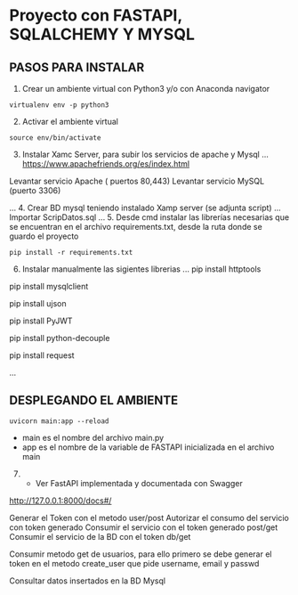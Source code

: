# Proyecto con FASTAPI, SQLALCHEMY Y MYSQL

## PASOS PARA INSTALAR
1. Crear un ambiente virtual con Python3 y/o con Anaconda navigator
```
virtualenv env -p python3

```
2. Activar el ambiente virtual
```
source env/bin/activate

```
3. Instalar Xamc Server, para subir los servicios de apache y Mysql
... 
https://www.apachefriends.org/es/index.html

Levantar servicio Apache ( puertos 80,443)
Levantar servicio MySQL (puerto 3306)

...
4. Crear BD mysql teniendo instalado Xamp server (se adjunta script)
...
Importar ScripDatos.sql 
...
5. Desde cmd instalar las librerías necesarias que se encuentran en el archivo requirements.txt, desde la ruta donde se guardo el proyecto
```
pip install -r requirements.txt

```
6. Instalar manualmente las sigientes librerias
...
pip install httptools

pip install mysqlclient

pip install ujson

pip install PyJWT

pip install python-decouple

pip install request

...

## DESPLEGANDO EL AMBIENTE
```
uvicorn main:app --reload

```
* main es el nombre del archivo main.py
* app es el nombre de la variable de FASTAPI inicializada en el archivo main

7. - Ver FastAPI implementada y documentada con Swagger

http://127.0.0.1:8000/docs#/

Generar el Token con el metodo user/post
Autorizar el consumo del servicio con token generado
Consumir el servicio con el token generado post/get
Consumir el servicio de la BD con el token db/get

Consumir metodo get de usuarios, para ello primero se debe generar el token en el metodo create_user que pide username, email y passwd

Consultar datos insertados en la BD Mysql 